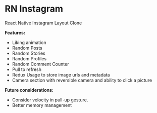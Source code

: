# RN Instagram
React Native Instagram Layout Clone

**Features:** 
* Liking animation
* Random Posts
* Random Stories
* Random Profiles
* Random Comment Counter
* Pull to refresh
* Redux Usage to store image urls and metadata
* Camera section with reversible camera and ability to click a picture

**Future considerations:**
* Consider velocity in pull-up gesture.
* Better memory management
